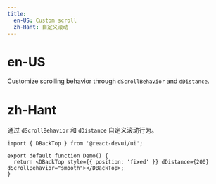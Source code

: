 ```yaml
---
title:
  en-US: Custom scroll
  zh-Hant: 自定义滚动
---
```


# en-US

Customize scrolling behavior through `dScrollBehavior` and `dDistance`.

# zh-Hant

通过 `dScrollBehavior` 和 `dDistance` 自定义滚动行为。

```tsx
import { DBackTop } from '@react-devui/ui';

export default function Demo() {
  return <DBackTop style={{ position: 'fixed' }} dDistance={200} dScrollBehavior="smooth"></DBackTop>;
}
```

